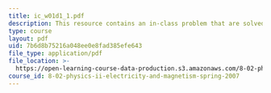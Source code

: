```yaml
---
title: ic_w01d1_1.pdf
description: This resource contains an in-class problem that are solved in groups.
type: course
layout: pdf
uid: 7b6d8b75216a048ee0e8fad385efe643
file_type: application/pdf
file_location: >-
  https://open-learning-course-data-production.s3.amazonaws.com/8-02-physics-ii-electricity-and-magnetism-spring-2007/7b6d8b75216a048ee0e8fad385efe643_ic_w01d1_1.pdf
course_id: 8-02-physics-ii-electricity-and-magnetism-spring-2007
---
```

